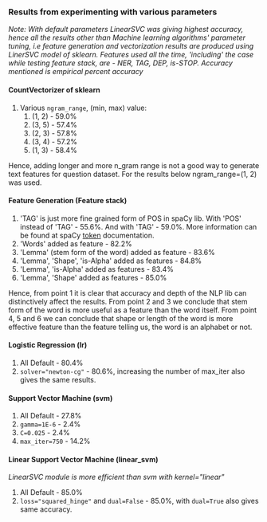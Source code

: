 ### Results from experimenting with various parameters

_Note: With default parameters LinearSVC was giving highest accuracy, hence all the results other than Machine learning
algorithms' parameter tuning, i.e feature generation and vectorization results are produced using LinerSVC model of
sklearn. Features used all the time, 'including' the case while testing feature stack, are - NER, TAG, DEP, is-STOP.
Accuracy mentioned is empirical percent accuracy_

#### CountVectorizer of sklearn

1. Various `ngram_range`, (min, max) value:
    1. (1, 2) - 59.0%
    2. (3, 5) - 57.4%
    3. (2, 3) - 57.8%
    4. (3, 4) - 57.2%
    5. (1, 3) - 58.4%
    
Hence, adding longer and more n_gram range is not a good way to generate text features for question dataset. 
For the results below ngram_range=(1, 2) was used. 

#### Feature Generation (Feature stack)

1. 'TAG' is just more fine grained form of POS in spaCy lib. With 'POS' instead of 'TAG' - 55.6%. 
And with 'TAG' - 59.0%. More information can be found at spaCy [token](https://spacy.io/api/token) documentation.
2. 'Words' added as feature - 82.2% 
3. 'Lemma' (stem form of the word) added as feature - 83.6%
4. 'Lemma', 'Shape', 'is-Alpha' added as features - 84.8%
5. 'Lemma', 'is-Alpha' added as features - 83.4%
6. 'Lemma', 'Shape' added as features - 85.0%

Hence, from point 1 it is clear that accuracy and depth of the NLP lib can distinctively affect the results. From point
2 and 3 we conclude that stem form of the word is more useful as a feature than the word itself. From point 4, 5 and 6
we can conclude that shape or length of the word is more effective feature than the feature telling us, the word
is an alphabet or not.

#### Logistic Regression (lr)

1. All Default - 80.4%
2. `solver="newton-cg"` - 80.6%, increasing the number of max_iter also gives the same results.

#### Support Vector Machine (svm)

1. All Default - 27.8%
2. `gamma=1E-6` - 2.4%
3. `C=0.025` - 2.4%
4. `max_iter=750` - 14.2%

#### Linear Support Vector Machine (linear_svm)

_LinearSVC module is more efficient than svm with kernel="linear"_

1. All Default - 85.0%
2. `loss="squared_hinge"` and `dual=False` - 85.0%, with `dual=True` also gives same accuracy.